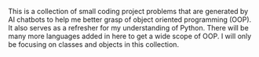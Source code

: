 This is a collection of small coding project problems that are generated by AI chatbots to help me better grasp of object oriented programming (OOP). It also serves as a refresher for my understanding of Python. There will be many more languages added in here to get a wide 
scope of OOP. I will only be focusing on classes and objects in this collection. 
